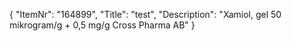 {
  "ItemNr": "164899",
  "Title": "test",
  "Description": "Xamiol, gel 50 mikrogram/g + 0,5 mg/g Cross Pharma AB"
}